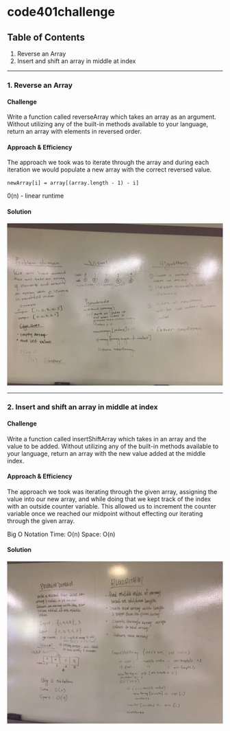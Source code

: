 # code401challenge

## Table of Contents
1. Reverse an Array
2. Insert and shift an array in middle at index

--------------------------------------------------------------

### 1. Reverse an Array

#### Challenge
Write a function called reverseArray which takes an array as an argument. Without utilizing any of the built-in methods available to your language, return an array with elements in reversed order.

#### Approach & Efficiency
The approach we took was to iterate through the array and during each iteration we would populate a new array with the correct reversed value.

```
newArray[i] = array[(array.length - 1) - i]
```

0(n) - linear runtime

#### Solution
![Whiteboard](code401challenges/assets/array-reverse.jpg)

--------------------------------------------------------------

### 2. Insert and shift an array in middle at index

#### Challenge
Write a function called insertShiftArray which takes in an array and the value to be added. Without utilizing any of the built-in methods available to your language, return an array with the new value added at the middle index.

#### Approach & Efficiency
The approach we took was iterating through the given array, assigning the value into our new array, and while doing that we kept track of the index with an outside counter variable.  This allowed us to increment the counter variable once we reached our midpoint without effecting our iterating through the given array.


Big O Notation
Time: O(n)
Space: O(n)

#### Solution
![Whiteboard](code401challenges/assets/array-shift.jpg)